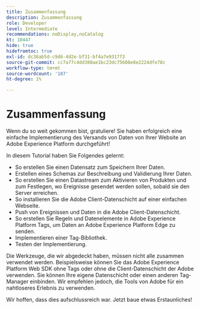 ```yaml
---
title: Zusammenfassung
description: Zusammenfassung
role: Developer
level: Intermediate
recommendations: noDisplay,noCatalog
kt: 10447
hide: true
hidefromtoc: true
exl-id: dc36ab5d-c9d6-4d2e-bf31-bf4a7e9317f3
source-git-commit: cc7a77c4dd380ae1bc23dc75608e8e2224dfe78c
workflow-type: tm+mt
source-wordcount: '187'
ht-degree: 1%

---
```


# Zusammenfassung 

Wenn du so weit gekommen bist, gratuliere! Sie haben erfolgreich eine einfache Implementierung des Versands von Daten von Ihrer Website an Adobe Experience Platform durchgeführt!

In diesem Tutorial haben Sie Folgendes gelernt:

* So erstellen Sie einen Datensatz zum Speichern Ihrer Daten.
* Erstellen eines Schemas zur Beschreibung und Validierung Ihrer Daten.
* So erstellen Sie einen Datastream zum Aktivieren von Produkten und zum Festlegen, wo Ereignisse gesendet werden sollen, sobald sie den Server erreichen.
* So installieren Sie die Adobe Client-Datenschicht auf einer einfachen Webseite.
* Push von Ereignissen und Daten in die Adobe Client-Datenschicht.
* So erstellen Sie Regeln und Datenelemente in Adobe Experience Platform Tags, um Daten an Adobe Experience Platform Edge zu senden.
* Implementieren einer Tag-Bibliothek.
* Testen der Implementierung.

Die Werkzeuge, die wir abgedeckt haben, müssen nicht alle zusammen verwendet werden. Beispielsweise können Sie das Adobe Experience Platform Web SDK ohne Tags oder ohne die Client-Datenschicht der Adobe verwenden. Sie können Ihre eigene Datenschicht oder einen anderen Tag-Manager einbinden. Wir empfehlen jedoch, die Tools von Adobe für ein nahtloseres Erlebnis zu verwenden.

Wir hoffen, dass dies aufschlussreich war. Jetzt baue etwas Erstaunliches!
